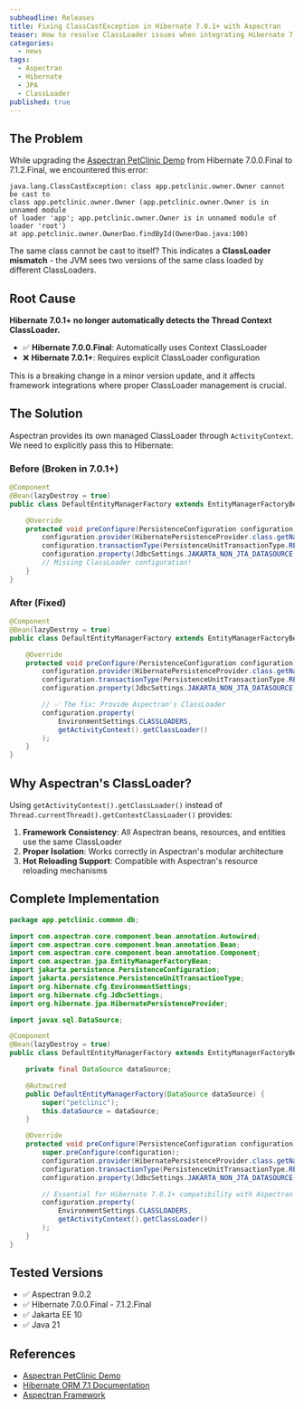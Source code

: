 ```yaml
---
subheadline: Releases
title: Fixing ClassCastException in Hibernate 7.0.1+ with Aspectran
teaser: How to resolve ClassLoader issues when integrating Hibernate 7.0.1+ with the Aspectran Framework
categories:
  - news
tags:
  - Aspectran
  - Hibernate
  - JPA
  - ClassLoader
published: true
---
```


## The Problem

While upgrading the [Aspectran PetClinic Demo](https://github.com/aspectran/petclinic) from Hibernate 7.0.0.Final to 7.1.2.Final, we encountered this error:

```
java.lang.ClassCastException: class app.petclinic.owner.Owner cannot be cast to
class app.petclinic.owner.Owner (app.petclinic.owner.Owner is in unnamed module
of loader 'app'; app.petclinic.owner.Owner is in unnamed module of loader 'root')
at app.petclinic.owner.OwnerDao.findById(OwnerDao.java:100)
```

The same class cannot be cast to itself? This indicates a **ClassLoader mismatch** - the JVM sees two versions of the same class loaded by different ClassLoaders.

## Root Cause

**Hibernate 7.0.1+ no longer automatically detects the Thread Context ClassLoader.**

- ✅ **Hibernate 7.0.0.Final**: Automatically uses Context ClassLoader
- ❌ **Hibernate 7.0.1+**: Requires explicit ClassLoader configuration

This is a breaking change in a minor version update, and it affects framework integrations where proper ClassLoader management is crucial.

## The Solution

Aspectran provides its own managed ClassLoader through `ActivityContext`. We need to explicitly pass this to Hibernate:

### Before (Broken in 7.0.1+)

```java
@Component
@Bean(lazyDestroy = true)
public class DefaultEntityManagerFactory extends EntityManagerFactoryBean {

    @Override
    protected void preConfigure(PersistenceConfiguration configuration) {
        configuration.provider(HibernatePersistenceProvider.class.getName());
        configuration.transactionType(PersistenceUnitTransactionType.RESOURCE_LOCAL);
        configuration.property(JdbcSettings.JAKARTA_NON_JTA_DATASOURCE, dataSource);
        // Missing ClassLoader configuration!
    }
}
```

### After (Fixed)

```java
@Component
@Bean(lazyDestroy = true)
public class DefaultEntityManagerFactory extends EntityManagerFactoryBean {

    @Override
    protected void preConfigure(PersistenceConfiguration configuration) {
        configuration.provider(HibernatePersistenceProvider.class.getName());
        configuration.transactionType(PersistenceUnitTransactionType.RESOURCE_LOCAL);
        configuration.property(JdbcSettings.JAKARTA_NON_JTA_DATASOURCE, dataSource);

        // ✅ The fix: Provide Aspectran's ClassLoader
        configuration.property(
            EnvironmentSettings.CLASSLOADERS,
            getActivityContext().getClassLoader()
        );
    }
}
```

## Why Aspectran's ClassLoader?

Using `getActivityContext().getClassLoader()` instead of `Thread.currentThread().getContextClassLoader()` provides:

1. **Framework Consistency**: All Aspectran beans, resources, and entities use the same ClassLoader
2. **Proper Isolation**: Works correctly in Aspectran's modular architecture
3. **Hot Reloading Support**: Compatible with Aspectran's resource reloading mechanisms

## Complete Implementation

```java
package app.petclinic.common.db;

import com.aspectran.core.component.bean.annotation.Autowired;
import com.aspectran.core.component.bean.annotation.Bean;
import com.aspectran.core.component.bean.annotation.Component;
import com.aspectran.jpa.EntityManagerFactoryBean;
import jakarta.persistence.PersistenceConfiguration;
import jakarta.persistence.PersistenceUnitTransactionType;
import org.hibernate.cfg.EnvironmentSettings;
import org.hibernate.cfg.JdbcSettings;
import org.hibernate.jpa.HibernatePersistenceProvider;

import javax.sql.DataSource;

@Component
@Bean(lazyDestroy = true)
public class DefaultEntityManagerFactory extends EntityManagerFactoryBean {

    private final DataSource dataSource;

    @Autowired
    public DefaultEntityManagerFactory(DataSource dataSource) {
        super("petclinic");
        this.dataSource = dataSource;
    }

    @Override
    protected void preConfigure(PersistenceConfiguration configuration) {
        super.preConfigure(configuration);
        configuration.provider(HibernatePersistenceProvider.class.getName());
        configuration.transactionType(PersistenceUnitTransactionType.RESOURCE_LOCAL);
        configuration.property(JdbcSettings.JAKARTA_NON_JTA_DATASOURCE, dataSource);

        // Essential for Hibernate 7.0.1+ compatibility with Aspectran
        configuration.property(
            EnvironmentSettings.CLASSLOADERS,
            getActivityContext().getClassLoader()
        );
    }
}
```

## Tested Versions

- ✅ Aspectran 9.0.2
- ✅ Hibernate 7.0.0.Final - 7.1.2.Final
- ✅ Jakarta EE 10
- ✅ Java 21

## References

- [Aspectran PetClinic Demo](https://github.com/aspectran/petclinic)
- [Hibernate ORM 7.1 Documentation](https://docs.jboss.org/hibernate/orm/7.1/)
- [Aspectran Framework](https://aspectran.com/)

